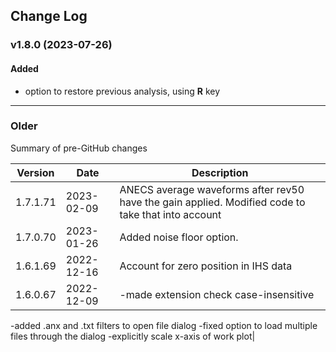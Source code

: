 ## Change Log
 
### v1.8.0 (2023-07-26)
  
#### Added
- option to restore previous analysis, using **R** key 

---

### Older
Summary of pre-GitHub changes

| Version | Date | Description |
| --- | --- | --- |
| 1.7.1.71 | 2023-02-09 | ANECS average waveforms after rev50 have the gain applied. Modified code to take that into account |
| 1.7.0.70 | 2023-01-26 | Added noise floor option. |
| 1.6.1.69 | 2022-12-16 | Account for zero position in IHS data |
| 1.6.0.67 | 2022-12-09 | -made extension check case-insensitive
-added .anx and .txt filters to open file dialog
-fixed option to load multiple files through the dialog
-explicitly scale x-axis of work plot|



